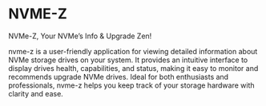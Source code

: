 # NVME-Z

NVMe-Z, Your NVMe’s Info & Upgrade Zen!

nvme-z is a user-friendly application for viewing detailed information about NVMe storage drives on your system. It provides an intuitive interface to display drives health, capabilities, and status, making it easy to monitor and recommends upgrade NVMe drives. Ideal for both enthusiasts and professionals, nvme-z helps you keep track of your storage hardware with clarity and ease.

